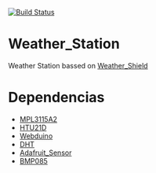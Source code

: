 [![Build Status](https://travis-ci.org/ehooo/Weather_Station.svg?branch=master)](https://travis-ci.org/ehooo/Weather_Station)

Weather_Station
===============
Weather Station bassed on [Weather_Shield](https://github.com/sparkfun/Weather_Shield)

Dependencias
============
 + [MPL3115A2](https://github.com/sparkfun/MPL3115A2_Breakout/tree/master/library/MPL3115A2_Pressure)
 + [HTU21D](https://github.com/sparkfun/HTU21D_Breakout/tree/master/Library/HTU21D_Humidity)
 + [Webduino](https://github.com/sirleech/Webduino)
 + [DHT](http://www.github.com/markruys/arduino-DHT)
 + [Adafruit_Sensor](https://github.com/adafruit/Adafruit_Sensor)
 + [BMP085](https://github.com/adafruit/Adafruit_BMP085_Unified)